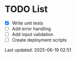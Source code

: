 # TODO List

- [x] Write unit tests
- [ ] Add error handling
- [ ] Add input validation
- [ ] Create deployment scripts

Last updated: 2025-06-19 02:51
